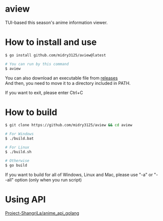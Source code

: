 # aview
TUI-based this season's anime information viewer.

# How to install and use

```bash
$ go install github.com/midry3125/aview@latest

# You can run by this command
$ aview
```

You can also download an executable file from [releases](https://github.com/midry3125/releases/latest)  
And then, you need to move it to a directory included in PATH.

If you want to exit, please enter Ctrl+C

# How to build

```bash
$ git clone https://github.com/midry3125/aview && cd aview

# For Windows
$ ./build.bat

# For Linux
$ ./build.sh

# Otherwise
$ go build
```

If you want to build for all of Windows, Linux and Mac, please use "-a" or "--all" option (only when you run script)

# Using API
[Project-ShangriLa/anime_api_golang](https://github.com/Project-ShangriLa/anime_api_golang)
